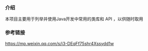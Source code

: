 ### 介绍
本项目主要用于列举并使用Java开发中常用的类库和 API ，以供随时取用

### 参考链接
https://mp.weixin.qq.com/s/i3-DEqFf75shr4Xssydd1w